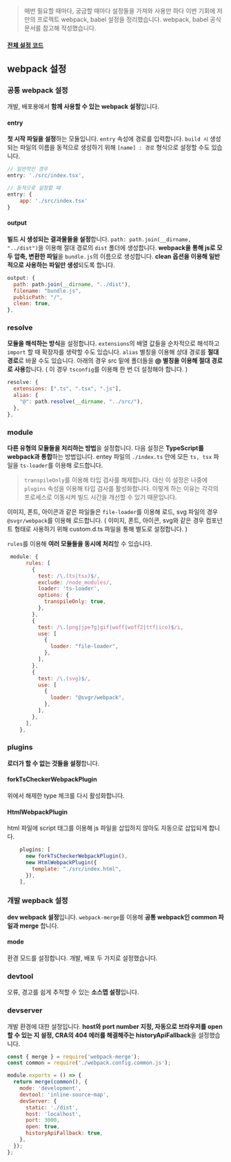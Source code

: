 > 매번 필요할 때마다, 궁금할 때마다 설정들을 가져와 사용만 하다 이번 기회에 저만의 프로젝트 webpack, babel 설정을 정리했습니다.
> webpack, babel 공식 문서를 참고해 작성했습니다.

#### [전체 설정 코드](https://github.com/dongwonnn/webpack)

## webpack 설정

### 공통 webpack 설정

개발, 배포용에서 **함께 사용할 수 있는 webpack 설정**입니다.

#### entry

**첫 시작 파일을 설정**하는 모듈입니다. `entry` 속성에 경로를 입력합니다. `build 시` 생성되는 파일의 이름을 동적으로 생성하기 위해 `[name] : 경로` 형식으로 설정할 수도 있습니다.

```javascript
// 일반적인 경우
entry: './src/index.tsx',

// 동적으로 설정할 때
entry: {
    app: './src/index.tsx'
}
```

#### output

**빌드 시 생성되는 결과물들을 설정**합니다.
`path: path.join(__dirname, "../dist")`을 이용해 절대 경로의 `dist` 폴더에 생성합니다.
**webpack을 통해 js로 모두 압축, 변환한 파일**을 `bundle.js`의 이름으로 생성합니다.
**clean 옵션을 이용해 일반적으로 사용하는 파일만 생성**되도록 합니다.

```javascript
output: {
  path: path.join(__dirname, "../dist"),
  filename: "bundle.js",
  publicPath: "/",
  clean: true,
},
```

### resolve

**모듈을 해석하는 방식**을 설정합니다. `extensions`의 배열 값들을 순차적으로 해석하고 `import` 할 때 확장자를 생략할 수도 있습니다.
`alias` 별칭을 이용해 상대 경로를 **절대 경로**로 바꿀 수도 있습니다. 아래의 경우 src 밑에 폴더들을 **@ 별칭을 이용해 절대 경로로 사용**합니다. ( 이 경우 `tsconfig`를 이용해 한 번 더 설정해야 합니다. )

```javascript
resolve: {
  extensions: [".ts", ".tsx", ".js"],
  alias: {
    "@": path.resolve(__dirname, "../src/"),
  },
},
```

### module

**다른 유형의 모듈들을 처리하는 방법**을 설정합니다. 다음 설정은 **TypeScript를 webpack과 통합**하는 방법입니다.
entey 파일의 `./index.ts` 안에 모든 `ts, tsx` 파일을 `ts-loader`를 이용해 로드합니다.

> `transpileOnly`를 이용해 타입 검사를 해제합니다. 대신 이 설정은 나중에 `plugins` 속성을 이용해 타입 검사를 활성화합니다. 이렇게 하는 이유는 각각의 프로세스로 이동시켜 빌드 시간을 개선할 수 있기 때문입니다.

이미지, 폰트, 아이콘과 같은 파일들은 `file-loader`를 이용해 로드, svg 파일의 경우 `@svgr/webpack`를 이용해 로드합니다.
( 이미지, 폰트, 아이콘, svg와 같은 경우 컴포넌트 형태로 사용하기 위해 custom.d.ts 파일을 통해 별도로 설정합니다. )

`rules`를 이용해 **여러 모듈들을 동시에 처리**할 수 있습니다.

```javascript
 module: {
      rules: [
        {
          test: /\.(ts|tsx)$/,
          exclude: /node_modules/,
          loader: 'ts-loader',
          options: {
            transpileOnly: true,
          },
        },
        {
          test: /\.(png|jpe?g|gif|woff|woff2|ttf|ico)$/i,
          use: [
            {
              loader: "file-loader",
            },
          ],
        },
        {
          test: /\.(svg)$/,
          use: [
            {
              loader: "@svgr/webpack",
            },
          ],
        },
      ],
    },
```

### plugins

**로더가 할 수 없는 것들을 설정**합니다.

#### forkTsCheckerWebpackPlugin

위에서 해제한 type 체크를 다시 활성화합니다.

#### HtmlWebpackPlugin

html 파일에 script 태그를 이용해 js 파일을 삽입하지 않아도 자동으로 삽입되게 합니다.

```javascript
    plugins: [
      new forkTsCheckerWebpackPlugin(),
      new HtmlWebpackPlugin({
        template: "./src/index.html",
      }),
    ],
```

### 개발 wepback 설정

**dev webpack 설정**입니다. `webpack-merge`를 이용해 **공통 webpack인 common 파일과 merge** 합니다.

#### mode

환경 모드를 설정합니다. 개발, 배포 두 가지로 설정했습니다.

### devtool

오류, 경고를 쉽게 추적할 수 있는 **소스맵 설정**입니다.

### devserver

개발 환경에 대한 설정입니다. **host와 port number 지정, 자동으로 브라우저를 open 할 수 있는 지 설정, CRA의 404 에러를 해결해주는 historyApiFallback**을 설정했습니다.

```javascript
const { merge } = require('webpack-merge');
const common = require('./webpack.config.common.js');

module.exports = () => {
  return merge(common(), {
    mode: 'development',
    devtool: 'inline-source-map',
    devServer: {
      static: './dist',
      host: 'localhost',
      port: 3000,
      open: true,
      historyApiFallback: true,
    },
  });
};
```
